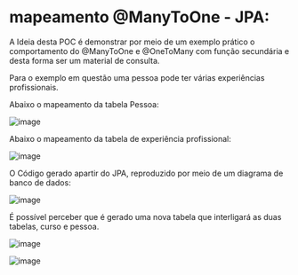 # mapeamento @ManyToOne - JPA:

A Ideia desta POC é demonstrar por meio de um exemplo prático o comportamento do @ManyToOne e @OneToMany com função secundária e desta forma ser um material de consulta.

Para o exemplo em questão uma pessoa pode ter várias experiências profissionais.

Abaixo o mapeamento da tabela Pessoa:


![image](https://github.com/conradocjo/pocmanytoone/assets/29169349/b9d67acb-55a2-4694-bc4f-e440aa86cde0)


Abaixo o mapeamento da tabela de experiência profissional:


![image](https://github.com/conradocjo/pocmanytoone/assets/29169349/a590a95c-dc3b-4095-a892-755d24636825)



O Código gerado apartir do JPA, reproduzido por meio de um diagrama de banco de dados:

![image](https://github.com/conradocjo/pocmanytoone/assets/29169349/b24d3caf-0fa5-43fc-bf30-47de196ebdc2)


É possível perceber que é gerado uma nova tabela que interligará as duas tabelas, curso e pessoa.

![image](https://github.com/conradocjo/pocmanytoone/assets/29169349/67757946-3f16-40ef-b7a5-dc43762177b9)

![image](https://github.com/conradocjo/pocmanytoone/assets/29169349/cda98398-85fe-4c49-ad67-1de39c0918d8)




